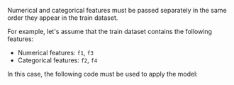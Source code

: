 
Numerical and categorical features must be passed separately in the same order they appear in the train dataset.

For example, let's assume that the train dataset contains the following features:

- Numerical features: `f1`, `f3`
- Categorical features: `f2`, `f4`

In this case, the following code must be used to apply the model:
